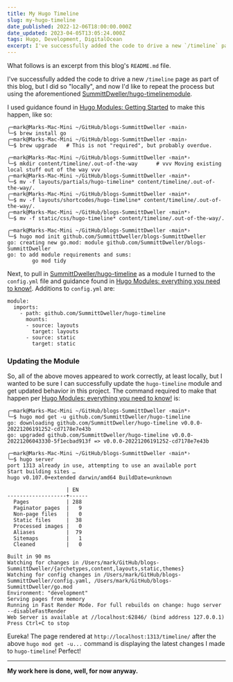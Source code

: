 ```yaml
---
title: My Hugo Timeline
slug: my-hugo-timeline
date_published: 2022-12-06T18:00:00.000Z
date_updated: 2023-04-05T13:05:24.000Z
tags: Hugo, Development, DigitalOcean
excerpt: I've successfully added the code to drive a new `/timeline` page as part of this blog, but I did so "locally", and now I'd like to repeat the process but using the https://github.com/SummittDweller/hugo-timeline module per https://gohugo.io/hugo-modules/.
---
```


What follows is an excerpt from this blog's `README.md` file.

I've successfully added the code to drive a new `/timeline` page as part of this blog, but I did so "locally", and now I'd like to repeat the process but using the aforementioned [SummittDweller/hugo-timeline](https://github.com/SummittDweller/hugo-timeline)[module](https://gohugo.io/hugo-modules/).

I used guidance found in [Hugo Modules: Getting Started](https://scripter.co/hugo-modules-getting-started/) to make this happen, like so:

    ╭─mark@Marks-Mac-Mini ~/GitHub/blogs-SummittDweller ‹main› 
    ╰─$ brew install go
    ╭─mark@Marks-Mac-Mini ~/GitHub/blogs-SummittDweller ‹main› 
    ╰─$ brew upgrade   # This is not "required", but probably overdue.
    
    ╭─mark@Marks-Mac-Mini ~/GitHub/blogs-SummittDweller ‹main*› 
    ╰─$ mkdir content/timeline/.out-of-the-way      # vvv Moving existing local stuff out of the way vvv
    ╭─mark@Marks-Mac-Mini ~/GitHub/blogs-SummittDweller ‹main*› 
    ╰─$ mv -f layouts/partials/hugo-timeline* content/timeline/.out-of-the-way/.   
    ╭─mark@Marks-Mac-Mini ~/GitHub/blogs-SummittDweller ‹main*› 
    ╰─$ mv -f layouts/shortcodes/hugo-timeline* content/timeline/.out-of-the-way/.
    ╭─mark@Marks-Mac-Mini ~/GitHub/blogs-SummittDweller ‹main*› 
    ╰─$ mv -f static/css/hugo-timeline* content/timeline/.out-of-the-way/.        
    
    ╭─mark@Marks-Mac-Mini ~/GitHub/blogs-SummittDweller ‹main*› 
    ╰─$ hugo mod init github.com/SummittDweller/blogs-SummittDweller        
    go: creating new go.mod: module github.com/SummittDweller/blogs-SummittDweller
    go: to add module requirements and sums:
            go mod tidy
    

Next, to pull in [SummittDweller/hugo-timeline](https://github.com/SummittDweller/hugo-timeline) as a module I turned to the `config.yml` file and guidance found in [Hugo Modules: everything you need to know!](https://www.thenewdynamic.com/article/hugo-modules-everything-from-imports-to-create/). Additions to `config.yml` are:

    module:
      imports:
        - path: github.com/SummittDweller/hugo-timeline
          mounts:
          - source: layouts
            target: layouts
          - source: static
            target: static
    

### Updating the Module

So, all of the above moves appeared to work correctly, at least locally, but I wanted to be sure I can successfully update the `hugo-timeline` module and get updated behavior in this project. The command required to make that happen per [Hugo Modules: everything you need to know!](https://www.thenewdynamic.com/article/hugo-modules-everything-from-imports-to-create/#upgrading) is:

    ╭─mark@Marks-Mac-Mini ~/GitHub/blogs-SummittDweller ‹main*› 
    ╰─$ hugo mod get -u github.com/SummittDweller/hugo-timeline
    go: downloading github.com/SummittDweller/hugo-timeline v0.0.0-20221206191252-cd7178e7e43b
    go: upgraded github.com/SummittDweller/hugo-timeline v0.0.0-20221206043330-5f1ecbad913f => v0.0.0-20221206191252-cd7178e7e43b
    
    ╭─mark@Marks-Mac-Mini ~/GitHub/blogs-SummittDweller ‹main*› 
    ╰─$ hugo server
    port 1313 already in use, attempting to use an available port
    Start building sites … 
    hugo v0.107.0+extended darwin/amd64 BuildDate=unknown
    
                       | EN   
    -------------------+------
      Pages            | 288  
      Paginator pages  |   9  
      Non-page files   |   0  
      Static files     |  38  
      Processed images |   0  
      Aliases          |  79  
      Sitemaps         |   1  
      Cleaned          |   0  
    
    Built in 90 ms
    Watching for changes in /Users/mark/GitHub/blogs-SummittDweller/{archetypes,content,layouts,static,themes}
    Watching for config changes in /Users/mark/GitHub/blogs-SummittDweller/config.yaml, /Users/mark/GitHub/blogs-SummittDweller/go.mod
    Environment: "development"
    Serving pages from memory
    Running in Fast Render Mode. For full rebuilds on change: hugo server --disableFastRender
    Web Server is available at //localhost:62846/ (bind address 127.0.0.1)
    Press Ctrl+C to stop
    

Eureka! The page rendered at `http://localhost:1313/timeline/` after the above `hugo mod get -u...` command is displaying the latest changes I made to `hugo-timeline`! Perfect!

---

**My work here is done, well, for now anyway.**

